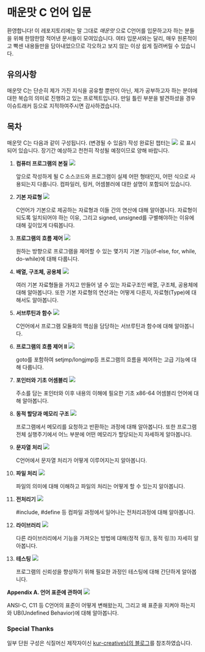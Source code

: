 # 매운맛 C 언어 입문
환영합니다! 이 레포지토리에는 말 그대로 _매운맛_ 으로 C언어를 입문하고자 하는 분들을 위해 한땀한땀 적어낸 문서들이 모여있습니다. 여타 입문서와는 달리, 매우 원론적이고 빡센 내용들만을 담아내었으므로 각오하고 보지 않는 이상 쉽게 질려버릴 수 있습니다.

## 유의사항
매운맛 C는 단순히 제가 가진 지식을 공유할 뿐만이 아닌, 제가 공부하고자 하는 분야에 대한 복습의 의미로 진행하고 있는 프로젝트입니다. 만일 틀린 부분을 발견하셨을 경우 이슈트래커 등으로 지적하여주시면 감사하겠습니다.

## 목차
매운맛 C는 다음과 같이 구성됩니다. (변경될 수 있음!) 작성 완료된 챕터는 ![](https://img.shields.io/badge/status-complete-brightgreen) 로 표시되어 있습니다. 장기간 예상하고 천천히 작성될 예정이므로 양해 바랍니다.


 1. **컴퓨터 프로그램의 본질** ![](https://img.shields.io/badge/status-complete-brightgreen)
    
    앞으로 작성하게 될 C 소스코드와 프로그램이 실제 어떤 형태인지, 어떤 식으로 사용되는지 다룹니다. 컴파일러, 링커, 어셈블러에 대한 설명이 포함되어 있습니다.

 2. **기본 자료형** ![](https://img.shields.io/badge/status-writing-red)
 
    C언어가 기본으로 제공하는 자료형과 이들 간의 연산에 대해 알아봅니다. 자료형이 되도록 일치되어야 하는 이유, 그리고 signed, unsigned를 구별해야하는 이유에 대해 깊이있게 다뤄봅니다.

 3. **프로그램의 흐름 제어** ![](https://img.shields.io/badge/status-not%20started-lightgrey)
    
    원하는 방향으로 프로그램을 제어할 수 있는 몇가지 기본 기능(if-else, for, while, do-while)에 대해 다룹니다. 
    
 4. **배열, 구조체, 공용체** ![](https://img.shields.io/badge/status-not%20started-lightgrey)

    여러 기본 자료형들을 가지고 만들어 낼 수 있는 자료구조인 배열, 구조체, 공용체에 대해 알아봅니다. 또한 기본 자료형의 연산과는 어떻게 다른지, 자료형(Type)에 대해서도 알아봅니다.


 5. **서브루틴과 함수** ![](https://img.shields.io/badge/status-not%20started-lightgrey)

    C언어에서 프로그램 모듈화의 핵심을 담당하는 서브루틴과 함수에 대해 알아봅니다.

 6. **프로그램의 흐름 제어 II** ![](https://img.shields.io/badge/status-not%20started-lightgrey)
  
    goto를 포함하여 setjmp/longjmp등 프로그램의 흐름을 제어하는 고급 기능에 대해 다룹니다.

 6. **포인터와 기초 어셈블리** ![](https://img.shields.io/badge/status-not%20started-lightgrey)

    주소를 담는 포인터와 이후 내용의 이해에 필요한 기초 x86-64 어셈블리 언어에 대해 알아봅니다.
  
 7. **동적 할당과 메모리 구조** ![](https://img.shields.io/badge/status-not%20started-lightgrey)
   
    프로그램에서 메모리를 요청하고 반환하는 과정에 대해 알아봅니다. 또한 프로그램 전체 실행주기에서 어느 부분에 어떤 메모리가 할당되는지 자세하게 알아봅니다.
   
 8. **문자열 처리** ![](https://img.shields.io/badge/status-not%20started-lightgrey)
 
    C언어에서 문자열 처리가 어떻게 이루어지는지 알아봅니다.
 
 8. **파일 처리** ![](https://img.shields.io/badge/status-not%20started-lightgrey)
 
    파일의 의미에 대해 이해하고 파일의 처리는 어떻게 할 수 있는지 알아봅니다.

 9. **전처리기** ![](https://img.shields.io/badge/status-not%20started-lightgrey)

    #include, #define 등 컴파일 과정에서 일어나는 전처리과정에 대해 알아봅니다.
   
 9. **라이브러리**   ![](https://img.shields.io/badge/status-not%20started-lightgrey)
 
    다른 라이브러리에서 기능을 가져오는 방법에 대해(정적 링크, 동적 링크) 자세히 알아봅니다.
 
 9. **테스팅** ![](https://img.shields.io/badge/status-not%20started-lightgrey)
 
    프로그램의 신뢰성을 향상하기 위해 필요한 과정인 테스팅에 대해 간단하게 알아봅니다.

**Appendix A. 언어 표준에 관하여** ![](https://img.shields.io/badge/status-not%20started-lightgrey)

ANSI-C, C11 등 C언어의 표준이 어떻게 변해왔는지, 그리고 왜 표준을 지켜야 하는지와 UB(Undefined Behavior)에 대해 알아봅니다.
  

### Special Thanks

일부 단원 구성은 식질머신 제작자이신 [kur-creative님의 블로그](https://blog.naver.com/rhdnfka94/221031332013)를 참조하였습니다.
